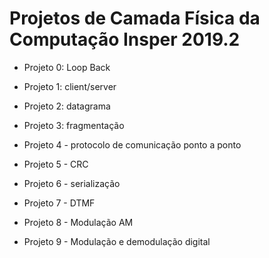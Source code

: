 # Projetos de Camada Física da Computação Insper 2019.2

* Projeto 0: Loop Back

* Projeto 1: client/server

* Projeto 2: datagrama

* Projeto 3: fragmentação

* Projeto 4 - protocolo de comunicação ponto a ponto

* Projeto 5 - CRC

* Projeto 6 - serialização

* Projeto 7 - DTMF

* Projeto 8 - Modulação AM

* Projeto 9 - Modulação e demodulação digital
